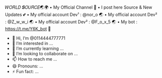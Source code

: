 𝑊𝑂𝑅𝐿𝐷 𝑺𝑂𝑈𝑅𝐶𝐸🌏🌍
• My Official Channel 💚
• I post here Source & New Updates 💕
• My official account Dev¹ : @nor_o  🌏
• My official account Dev² : @Z_w_w_i  🌏
• My official account Dev² : @F_o_x_5  🌏
• My bot : https://t.me/Y6K_bot 💛
- 👋 Hi, I’m @0114444777771
- 👀 I’m interested in ...
- 🌱 I’m currently learning ...
- 💞️ I’m looking to collaborate on ...
- 📫 How to reach me ...
- 😄 Pronouns: ...
- ⚡ Fun fact: ...

<!---
0114444777771/0114444777771 is a ✨ special ✨ repository because its `README.md` (this file) appears on your GitHub profile.
You can click the Preview link to take a look at your changes.
--->
